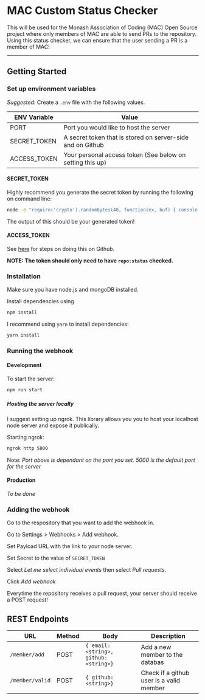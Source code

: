 # MAC Custom Status Checker

This will be used for the Monash Association of Coding (MAC) Open Source project where only members of MAC are able to send PRs to the repository. Using this status checker, we can ensure that the user sending a PR is a member of MAC!

---

## Getting Started

### Set up environment variables

_Suggested:_ Create a `.env` file with the following values.

| ENV Variable | Value                                                      |
| ------------ | ---------------------------------------------------------- |
| PORT         | Port you would like to host the server                     |
| SECRET_TOKEN | A secret token that is stored on server-side and on Github |
| ACCESS_TOKEN | Your personal access token (See below on setting this up)  |

#### SECRET_TOKEN

Highly recommend you generate the secret token by running the following on command line:

```bash
node -e "require('crypto').randomBytes(48, function(ex, buf) { console.log(buf.toString('hex')) });"
```

The output of this should be your generated token!

#### ACCESS_TOKEN

See [here](https://help.github.com/en/github/authenticating-to-github/creating-a-personal-access-token-for-the-command-line) for steps on doing this on Github.

**NOTE: The token should only need to have `repo:status` checked.**

### Installation

Make sure you have node.js and mongoDB installed.

Install dependencies using

```bash
npm install
```

I recommend using `yarn` to install dependencies:

```bash
yarn install
```

### Running the webhook

#### Development

To start the server:

```bash
npm run start
```

##### Hosting the server locally

I suggest setting up ngrok. This library allows you you to host your localhost node server and expose it publically.

Starting ngrok:

```bash
ngrok http 5000
```

Note: _Port above is dependant on the port you set. 5000 is the default port for the server_

#### Production

_To be done_

### Adding the webhook

Go to the respository that you want to add the webhook in.

Go to Settings > Webhooks > Add webhook.

Set Payload URL with the link to your node server.

Set Secret to the value of `SECRET_TOKEN`

Select _Let me select individual events_ then select _Pull requests_.

Click _Add webhook_

Everytime the repository receives a pull request, your server should receive a POST request!

## REST Endpoints

| URL             | Method | Body                                   | Description                              |
| --------------- | ------ | -------------------------------------- | ---------------------------------------- |
| `/member/add`   | POST   | `{ email: <string>, github: <string>}` | Add a new member to the databas          |
| `/member/valid` | POST   | `{ github: <string>}`                  | Check if a github user is a valid member |
